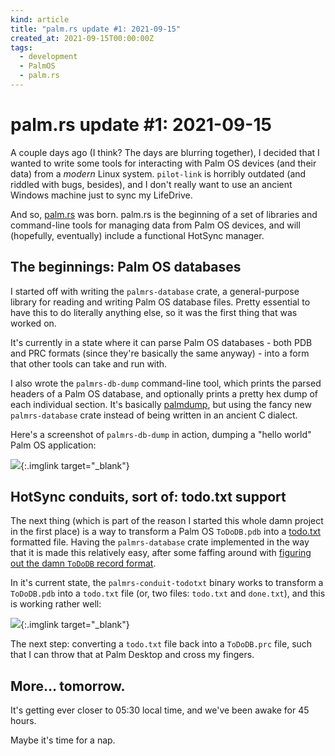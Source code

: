 ```yaml
---
kind: article
title: "palm.rs update #1: 2021-09-15"
created_at: 2021-09-15T00:00:00Z
tags:
  - development
  - PalmOS
  - palm.rs
---
```


# palm.rs update #1: 2021-09-15

A couple days ago (I think? The days are blurring together), I decided that I
wanted to write some tools for interacting with Palm OS devices (and their
data) from a _modern_ Linux system. `pilot-link` is horribly outdated (and
riddled with bugs, besides), and I don't really want to use an ancient Windows
machine just to sync my LifeDrive.

And so, [palm.rs][] was born. palm.rs is the beginning of a set of libraries
and command-line tools for managing data from Palm OS devices, and will
(hopefully, eventually) include a functional HotSync manager.


## The beginnings: Palm OS databases

I started off with writing the `palmrs-database` crate, a general-purpose
library for reading and writing Palm OS database files. Pretty essential to
have this to do literally anything else, so it was the first thing that was
worked on.

It's currently in a state where it can parse Palm OS databases - both PDB and
PRC formats (since they're basically the same anyway) - into a form that other
tools can take and run with.

I also wrote the `palmrs-db-dump` command-line tool, which prints the parsed
headers of a Palm OS database, and optionally prints a pretty hex dump of each
individual section. It's basically [palmdump][], but using the fancy new
`palmrs-database` crate instead of being written in an ancient C dialect.

Here's a screenshot of `palmrs-db-dump` in action, dumping a "hello world"
Palm OS application:

[![][ss-dbdump]][ss-dbdump]{:.imglink target="_blank"}


## HotSync conduits, sort of: todo.txt support

The next thing (which is part of the reason I started this whole damn project
in the first place) is a way to transform a Palm OS `ToDoDB.pdb` into a
[todo.txt][] formatted file. Having the `palmrs-database` crate implemented in
the way that it is made this relatively easy, after some faffing around with
[figuring out the damn `ToDoDB` record format][db-formats-todo].

In it's current state, the `palmrs-conduit-todotxt` binary works to transform a
`ToDoDB.pdb` into a `todo.txt` file (or, two files: `todo.txt` and `done.txt`),
and this is working rather well:

[![][ss-conduit-todotxt]][ss-conduit-todotxt]{:.imglink target="_blank"}

The next step: converting a `todo.txt` file back into a `ToDoDB.prc` file, such
that I can throw that at Palm Desktop and cross my fingers.


## More… tomorrow.

It's getting ever closer to 05:30 local time, and we've been awake for 45 hours.

Maybe it's time for a nap.


[palm.rs]: https://github.com/u1f408/palmrs/
[palmdump]: http://fourmilab.ch/palm/palmdump/
[todo.txt]: https://todotxt.org
[db-formats-todo]: https://catstret.ch/projects/palmos/db-formats/#tododb
[ss-dbdump]: https://oops-all-kittens.sfo2.digitaloceanspaces.com/blog/2021-09-15-050702_761x1025_scrot.png
[ss-conduit-todotxt]: https://oops-all-kittens.sfo2.digitaloceanspaces.com/blog/2021-09-15-045106_963x453_scrot.png
